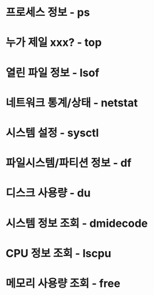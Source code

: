 # 프로세스 정보 - ps

# 누가 제일 xxx? - top

# 열린 파일 정보 - lsof

# 네트워크 통계/상태 - netstat

# 시스템 설정 - sysctl

# 파일시스템/파티션 정보 - df

# 디스크 사용량 - du

# 시스템 정보 조회 - dmidecode

# CPU 정보 조회 - lscpu

# 메모리 사용량 조회 - free